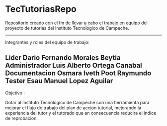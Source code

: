 # TecTutoriasRepo
Repositorio creado con el fin de llevar a cabo el trabajo en equipo del proyecto
de tutorias del Instituto Tecnologico de Campeche.

--------------------------------------------------------------------------------
Integrantes y roles del equipo de trabajo:

  Lider          Dario Fernando Morales Beytia
  Administrador  Luis Alberto Ortega Canabal
  Documentacion  Osmara Iveth Poot Raymundo
  Tester         Esau Manuel Lopez Aguilar
--------------------------------------------------------------------------------
Objetivo :

  Dotar al Instituto Tecnologico de Campeche con una herramienta para mejorar
  el flujo de trabajo del plan de accion tutorial, mejorando la experiencia del
  tutor y el tutorado que en consecuencia reducira el indice de reprobacion.
